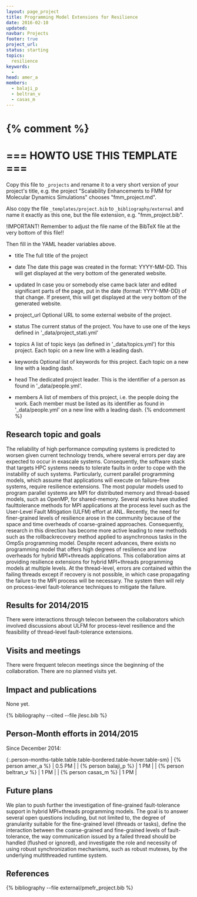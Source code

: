 ```yaml
---
layout: page_project
title: Programming Model Extensions for Resilience
date: 2016-02-10
updated:
navbar: Projects
footer: true
project_url:
status: starting
topics:
  resilience
keywords:
  -
head: amer_a
members:
  - balaji_p
  - beltran_v
  - casas_m
---
```

{% comment %}
===============================
=== HOWTO USE THIS TEMPLATE ===
===============================

Copy this file to `_projects` and rename it to a very short version of your project's title, e.g.
the project "Scalability Enhancements to FMM for Molecular Dynamics Simulations" chooses
"fmm_project.md".

Also copy the file `_templates/project.bib` to `_bibliography/external` and name it exactly as this
one, but the file extension, e.g. "fmm_project.bib".

!IMPORTANT!
Remember to adjust the file name of the BibTeX file at the very bottom of this file!!

Then fill in the YAML header variables above.

- title
  The full title of the project

- date
  The date this page was created in the format: YYYY-MM-DD.
  This will get displayed at the very bottom of the generated website.

- updated
  In case you or somebody else came back later and edited significant parts of the page, put in the
  date (format: YYYY-MM-DD) of that change.
  If present, this will get displayed at the very bottom of the generated website.

- project_url
  Optional URL to some external website of the project.

- status
  The current status of the project.
  You have to use one of the keys defined in '_data/project_stati.yml'

- topics
  A list of topic keys (as defined in '_data/topics.yml') for this project.
  Each topic on a new line with a leading dash.

- keywords
  Optional list of keywords for this project.
  Each topic on a new line with a leading dash.

- head
  The dedicated project leader.
  This is the identifier of a person as found in '_data/people.yml'.

- members
  A list of members of this project, i.e. the people doing the work.
  Each member must be listed as its identifier as found in '_data/people.yml' on a new line with a
  leading dash.
{% endcomment %}

## Research topic and goals

The reliability of high performance computing systems is predicted to worsen given current
technology trends, where several errors per day are expected to occur in exascale systems. 
Consequently, the software stack that targets HPC systems needs to tolerate faults in order to cope with
the instability of such systems. 
Particularly, current parallel programming models, which assume that applications will execute on 
failure-free systems, require resilience extensions.
The most popular models used to program parallel systems are MPI for distributed memory
and thread-based models, such as OpenMP, for shared-memory. 
Several works have studied faulttolerance methods for MPI applications at the process level such as 
the User-Level Fault Mitigation (ULFM) effort at ANL. 
Recently, the need for finer-grained levels of resilience arose in the community
because of the space and time overheads of coarse-grained approaches. 
Consequently, research in this direction has become more active leading to new methods such as the rollbackrecovery
method applied to asynchronous tasks in the OmpSs programming model.
Despite recent advances, there exists no programming model that offers high degrees of resilience
and low overheads for hybrid MPI+threads applications. 
This collaboration aims at providing resilience extensions for hybrid MPI+threads programming models at multiple levels. 
At the thread-level, errors are contained within the failing threads except if recovery is not possible,
in which case propagating the failure to the MPI process will be necessary. 
The system then will rely on process-level fault-tolerance techniques to mitigate the failure.

## Results for 2014/2015

There were interactions through telecon between the collaborators which involved discussions
about ULFM for process-level resilience and the feasibility of thread-level fault-tolerance extensions.

## Visits and meetings

There were frequent telecon meetings since the beginning of the collaboration. There are no
planned visits yet.

## Impact and publications

None yet.
<!--

-->
{% bibliography --cited --file jlesc.bib %}


## Person-Month efforts in 2014/2015
Since December 2014:

{:.person-months-table.table.table-bordered.table-hover.table-sm}
| {% person amer_a %}    | 0.5 PM |
| {% person balaji_p %}    | 1 PM |
| {% person beltran_v %} | 1 PM |
| {% person casas_m %}   | 1 PM   |

## Future plans

We plan to push further the investigation of fine-grained fault-tolerance support in hybrid MPI+threads programming models. 
The goal is to answer several open questions including, but not limited to, the degree of granularity suitable for the 
fine-grained level (threads or tasks), define the interaction between the coarse-grained and fine-grained levels of 
fault-tolerance, the way communication issued by a failed thread should be handled (flushed or ignored), and investigate
the role and necessity of using robust synchronization mechanisms, such as robust mutexes, by the
underlying multithreaded runtime system.

## References

{% bibliography --file external/pmefr_project.bib %}

